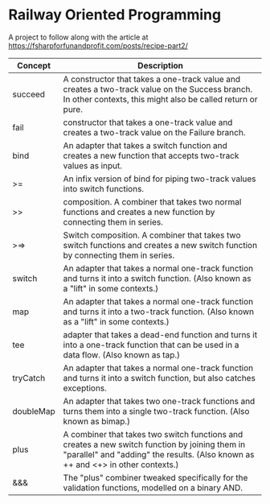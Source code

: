 # Railway Oriented Programming

A project to follow along with the article at https://fsharpforfunandprofit.com/posts/recipe-part2/

| Concept | Description |
| ------- | ----------- |
| succeed | A constructor that takes a one-track value and creates a two-track value on the Success branch. In other contexts, this might also be called return or pure.
| fail | constructor that takes a one-track value and creates a two-track value on the Failure branch.
bind | An adapter that takes a switch function and creates a new function that accepts two-track values as input.
| >= | An infix version of bind for piping two-track values into switch functions.
| >> | composition. A combiner that takes two normal functions and creates a new function by connecting them in series.
| >=> | Switch composition. A combiner that takes two switch functions and creates a new switch function by connecting them in series.
| switch | An adapter that takes a normal one-track function and turns it into a switch function. (Also known as a "lift" in some contexts.)
| map | An adapter that takes a normal one-track function and turns it into a two-track function. (Also known as a "lift" in some contexts.)
| tee | adapter that takes a dead-end function and turns it into a one-track function that can be used in a data flow. (Also known as tap.)
| tryCatch | An adapter that takes a normal one-track function and turns it into a switch function, but also catches exceptions.
| doubleMap | An adapter that takes two one-track functions and turns them into a single two-track function. (Also known as bimap.)
| plus | A combiner that takes two switch functions and creates a new switch function by joining them in "parallel" and "adding" the results. (Also known as ++ and <+> in other contexts.)
| &&& | The "plus" combiner tweaked specifically for the validation functions, modelled on a binary AND.
